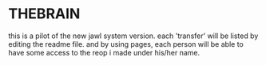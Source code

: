 # THEBRAIN
this is a pilot of the new jawl system version.  each 'transfer' will be listed by editing the readme file.  and by using pages, each person will be able to have some access to the reop i made under his/her name.
